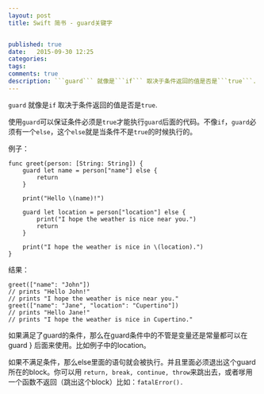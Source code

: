 ```yaml
---
layout: post
title: Swift 简书 - guard关键字


published: true
date:   2015-09-30 12:25
categories:
tags:
comments: true
description: ```guard``` 就像是```if``` 取决于条件返回的值是否是```true```.
---
```


```guard``` 就像是```if``` 取决于条件返回的值是否是```true```.

使用```guard```可以保证条件必须是```true```才能执行```guard```后面的代码。不像```if```，```guard```必须有一个```else```，这个```else```就是当条件不是```true```的时候执行的。

例子：

```
func greet(person: [String: String]) {
    guard let name = person["name"] else {
        return
    }
    
    print("Hello \(name)!")
    
    guard let location = person["location"] else {
        print("I hope the weather is nice near you.")
        return
    }
    
    print("I hope the weather is nice in \(location).")
}
```
 
 结果：
 
```
greet(["name": "John"])
// prints "Hello John!"
// prints "I hope the weather is nice near you."
greet(["name": "Jane", "location": "Cupertino"])
// prints "Hello Jane!"
// prints "I hope the weather is nice in Cupertino."
```

如果满足了guard的条件，那么在guard条件中的不管是变量还是常量都可以在guard } 后面来使用。比如例子中的location。

如果不满足条件，那么else里面的语句就会被执行。并且里面必须退出这个guard所在的block。你可以用 ```return, break, continue, throw```来跳出去，或者嗲用一个函数不返回（跳出这个block）比如：```fatalError().```


